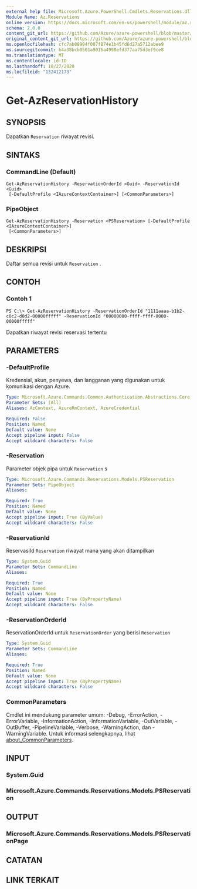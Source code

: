 ```yaml
---
external help file: Microsoft.Azure.PowerShell.Cmdlets.Reservations.dll-Help.xml
Module Name: Az.Reservations
online version: https://docs.microsoft.com/en-us/powershell/module/az.reservations/get-azreservationhistory
schema: 2.0.0
content_git_url: https://github.com/Azure/azure-powershell/blob/master/src/Reservations/Reservations/help/Get-AzReservationHistory.md
original_content_git_url: https://github.com/Azure/azure-powershell/blob/master/src/Reservations/Reservations/help/Get-AzReservationHistory.md
ms.openlocfilehash: cfc7ab08904f007f874e1b45fd6d27a5712abee9
ms.sourcegitcommit: b4a38bcb0501a9016a4998efd377aa75d3ef9ce8
ms.translationtype: MT
ms.contentlocale: id-ID
ms.lasthandoff: 10/27/2020
ms.locfileid: "132412173"
---
```

# Get-AzReservationHistory

## SYNOPSIS
Dapatkan `Reservation` riwayat revisi.

## SINTAKS

### CommandLine (Default)
```
Get-AzReservationHistory -ReservationOrderId <Guid> -ReservationId <Guid>
 [-DefaultProfile <IAzureContextContainer>] [<CommonParameters>]
```

### PipeObject
```
Get-AzReservationHistory -Reservation <PSReservation> [-DefaultProfile <IAzureContextContainer>]
 [<CommonParameters>]
```

## DESKRIPSI
Daftar semua revisi untuk `Reservation` .

## CONTOH

### Contoh 1
```
PS C:\> Get-AzReservationHistory -ReservationOrderId "1111aaaa-b1b2-c0c2-d0d2-00000fffff" -ReservationId "00000000-ffff-ffff-0000-00000fffff"
```

Dapatkan riwayat revisi reservasi tertentu

## PARAMETERS

### -DefaultProfile
Kredensial, akun, penyewa, dan langganan yang digunakan untuk komunikasi dengan Azure.

```yaml
Type: Microsoft.Azure.Commands.Common.Authentication.Abstractions.Core.IAzureContextContainer
Parameter Sets: (All)
Aliases: AzContext, AzureRmContext, AzureCredential

Required: False
Position: Named
Default value: None
Accept pipeline input: False
Accept wildcard characters: False
```

### -Reservation
Parameter objek pipa untuk `Reservation` s

```yaml
Type: Microsoft.Azure.Commands.Reservations.Models.PSReservation
Parameter Sets: PipeObject
Aliases:

Required: True
Position: Named
Default value: None
Accept pipeline input: True (ByValue)
Accept wildcard characters: False
```

### -ReservationId
ReservasiId `Reservation` riwayat mana yang akan ditampilkan

```yaml
Type: System.Guid
Parameter Sets: CommandLine
Aliases:

Required: True
Position: Named
Default value: None
Accept pipeline input: True (ByPropertyName)
Accept wildcard characters: False
```

### -ReservationOrderId
ReservationOrderId untuk `ReservationOrder` yang berisi `Reservation`

```yaml
Type: System.Guid
Parameter Sets: CommandLine
Aliases:

Required: True
Position: Named
Default value: None
Accept pipeline input: True (ByPropertyName)
Accept wildcard characters: False
```

### CommonParameters
Cmdlet ini mendukung parameter umum: -Debug, -ErrorAction, -ErrorVariable, -InformationAction, -InformationVariable, -OutVariable, -OutBuffer, -PipelineVariable, -Verbose, -WarningAction, dan -WarningVariable. Untuk informasi selengkapnya, lihat [about_CommonParameters](http://go.microsoft.com/fwlink/?LinkID=113216).

## INPUT

### System.Guid

### Microsoft.Azure.Commands.Reservations.Models.PSReservation

## OUTPUT

### Microsoft.Azure.Commands.Reservations.Models.PSReservationPage

## CATATAN

## LINK TERKAIT
